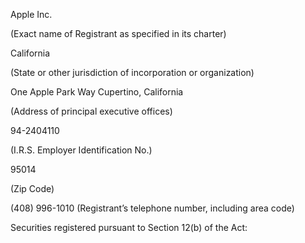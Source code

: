 Apple Inc.

(Exact name of Registrant as specified in its charter)

California

(State or other jurisdiction
of incorporation or organization)

One Apple Park Way
Cupertino, California

(Address of principal executive offices)

94-2404110

(I.R.S. Employer Identification No.)

95014

(Zip Code)

(408) 996-1010
(Registrant’s telephone number, including area code)

Securities registered pursuant to Section 12(b) of the Act: